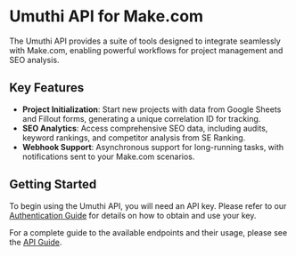 # Umuthi API for Make.com

The Umuthi API provides a suite of tools designed to integrate seamlessly with Make.com, enabling powerful workflows for project management and SEO analysis.

## Key Features

- **Project Initialization**: Start new projects with data from Google Sheets and Fillout forms, generating a unique correlation ID for tracking.
- **SEO Analytics**: Access comprehensive SEO data, including audits, keyword rankings, and competitor analysis from SE Ranking.
- **Webhook Support**: Asynchronous support for long-running tasks, with notifications sent to your Make.com scenarios.

## Getting Started

To begin using the Umuthi API, you will need an API key. Please refer to our [Authentication Guide](API_AUTHENTICATION.md) for details on how to obtain and use your key.

For a complete guide to the available endpoints and their usage, please see the [API Guide](API_GUIDE.md).